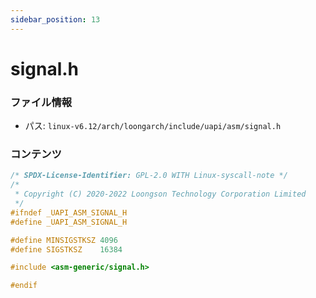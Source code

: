 ```yaml
---
sidebar_position: 13
---
```

# signal.h

### ファイル情報

- パス: `linux-v6.12/arch/loongarch/include/uapi/asm/signal.h`

### コンテンツ

```h
/* SPDX-License-Identifier: GPL-2.0 WITH Linux-syscall-note */
/*
 * Copyright (C) 2020-2022 Loongson Technology Corporation Limited
 */
#ifndef _UAPI_ASM_SIGNAL_H
#define _UAPI_ASM_SIGNAL_H

#define MINSIGSTKSZ 4096
#define SIGSTKSZ    16384

#include <asm-generic/signal.h>

#endif

```
